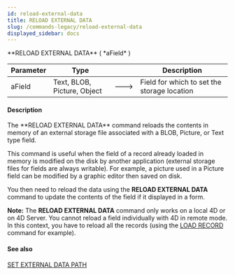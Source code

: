 ```yaml
---
id: reload-external-data
title: RELOAD EXTERNAL DATA
slug: /commands-legacy/reload-external-data
displayed_sidebar: docs
---
```


<!--REF #_command_.RELOAD EXTERNAL DATA.Syntax-->**RELOAD EXTERNAL DATA** ( *aField* )<!-- END REF-->
<!--REF #_command_.RELOAD EXTERNAL DATA.Params-->
| Parameter | Type |  | Description |
| --- | --- | --- | --- |
| aField | Text, BLOB, Picture, Object | &#x1F852; | Field for which to set the storage location |

<!-- END REF-->

#### Description 

<!--REF #_command_.RELOAD EXTERNAL DATA.Summary-->The **RELOAD EXTERNAL DATA** command reloads the contents in memory of an external storage file associated with a BLOB, Picture, or Text type field.<!-- END REF-->

This command is useful when the field of a record already loaded in memory is modified on the disk by another application (external storage files for fields are always writable). For example, a picture used in a Picture field can be modified by a graphic editor then saved on disk.

You then need to reload the data using the **RELOAD EXTERNAL DATA** command to update the contents of the field if it displayed in a form.

**Note:** The **RELOAD EXTERNAL DATA** command only works on a local 4D or on 4D Server. You cannot reload a field individually with 4D in remote mode. In this context, you have to reload all the records (using the [LOAD RECORD](load-record.md) command for example).

#### See also 

[SET EXTERNAL DATA PATH](set-external-data-path.md)  